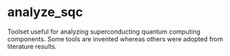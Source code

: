 # analyze_sqc

Toolset useful for analyzing superconducting quantum computing components. Some tools are invented whereas others were adopted from literature results. 
